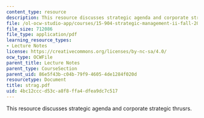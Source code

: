 ```yaml
---
content_type: resource
description: This resource discusses strategic agenda and corporate strategic thrusrs.
file: /ol-ocw-studio-app/courses/15-904-strategic-management-ii-fall-2005/4bc12cccd53ca8f8ffa4dfea9dc7c517_strag.pdf
file_size: 712086
file_type: application/pdf
learning_resource_types:
- Lecture Notes
license: https://creativecommons.org/licenses/by-nc-sa/4.0/
ocw_type: OCWFile
parent_title: Lecture Notes
parent_type: CourseSection
parent_uid: 86e5f43b-c04b-79f9-4605-4de1284f020d
resourcetype: Document
title: strag.pdf
uid: 4bc12ccc-d53c-a8f8-ffa4-dfea9dc7c517
---
```

This resource discusses strategic agenda and corporate strategic thrusrs.